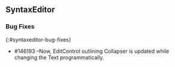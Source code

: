 ## SyntaxEditor       

### Bug Fixes
{:#syntaxeditor-bug-fixes}

* \#146193 –Now, EditControl outlining Collapser is updated while changing the Text programmatically.
